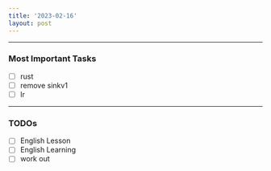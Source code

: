 ```yaml
---
title: '2023-02-16'
layout: post
---
```


---
### Most Important Tasks

- [ ] rust
- [ ] remove sinkv1
- [ ] lr

---

### TODOs
- [ ] English Lesson
- [ ] English Learning
- [ ] work out
